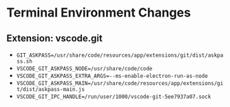 # Terminal Environment Changes

## Extension: vscode.git

- `GIT_ASKPASS=/usr/share/code/resources/app/extensions/git/dist/askpass.sh`
- `VSCODE_GIT_ASKPASS_NODE=/usr/share/code/code`
- `VSCODE_GIT_ASKPASS_EXTRA_ARGS=--ms-enable-electron-run-as-node`
- `VSCODE_GIT_ASKPASS_MAIN=/usr/share/code/resources/app/extensions/git/dist/askpass-main.js`
- `VSCODE_GIT_IPC_HANDLE=/run/user/1000/vscode-git-5ee7937a07.sock`